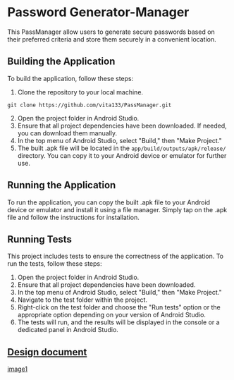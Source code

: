 # Password Generator-Manager 
This PassManager allow users to generate secure passwords based on their preferred criteria and store them securely in a convenient location.

## Building the Application

To build the application, follow these steps:

1. Clone the repository to your local machine.

```
git clone https://github.com/vita133/PassManager.git
```
2. Open the project folder in Android Studio.
3. Ensure that all project dependencies have been downloaded. If needed, you can download them manually.
4. In the top menu of Android Studio, select "Build," then "Make Project."
5. The built .apk file will be located in the `app/build/outputs/apk/release/` directory. You can copy it to your Android device or emulator for further use.

## Running the Application

To run the application, you can copy the built .apk file to your Android device or emulator and install it using a file manager. Simply tap on the .apk file and follow the instructions for installation.

## Running Tests

This project includes tests to ensure the correctness of the application. To run the tests, follow these steps:

1. Open the project folder in Android Studio.
2. Ensure that all project dependencies have been downloaded.
3. In the top menu of Android Studio, select "Build," then "Make Project."
4. Navigate to the test folder within the project.
5. Right-click on the test folder and choose the "Run tests" option or the appropriate option depending on your version of Android Studio.
6. The tests will run, and the results will be displayed in the console or a dedicated panel in Android Studio.

## [Design document](https://docs.google.com/document/d/1XEGaNqPQXwrxoQCH9QCrQosNg_byAlfBoxyzJ9582-c/edit?usp=sharing)

[image1](images/photo_2023-06-08_10-19-36.jpg)